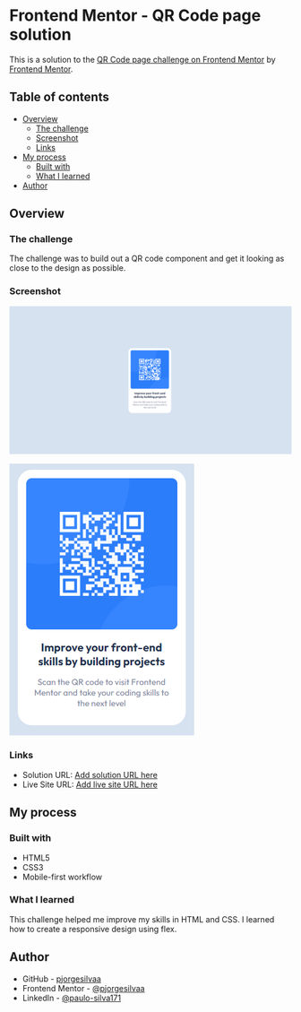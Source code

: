 # Frontend Mentor - QR Code page solution

This is a solution to the [QR Code page challenge on Frontend Mentor](https://www.frontendmentor.io/challenges/qr-code-component-iux_sIO_H) by [Frontend Mentor](https://www.frontendmentor.io/).

## Table of contents

- [Overview](#overview)
  - [The challenge](#the-challenge)
  - [Screenshot](#screenshot)
  - [Links](#links)
- [My process](#my-process)
  - [Built with](#built-with)
  - [What I learned](#what-i-learned)
- [Author](#author)

## Overview

### The challenge

The challenge was to build out a QR code component and get it looking as close to the design as possible.

### Screenshot

![Desktop View](./screenshots/desktop.png)

![Mobile View](./screenshots/mobile.png)

### Links

- Solution URL: [Add solution URL here](https://github.com/pjorgesilvaaFM/QR-Code-Component)
- Live Site URL: [Add live site URL here](https://your-live-site-url.com)

## My process

### Built with

- HTML5
- CSS3
- Mobile-first workflow

### What I learned

This challenge helped me improve my skills in HTML and CSS. I learned how to create a responsive design using flex.

## Author

- GitHub - [pjorgesilvaa](https://github.com/pjorgesilvaa)
- Frontend Mentor - [@pjorgesilvaa](https://www.frontendmentor.io/profile/pjorgesilvaa)
- LinkedIn - [@paulo-silva171](https://www.linkedin.com/in/paulo-silva171/)
